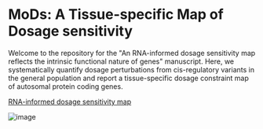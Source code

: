 # MoDs: A Tissue-specific Map of Dosage sensitivity 

Welcome to the repository for the "An RNA-informed dosage sensitivity map reflects the intrinsic functional nature of genes" manuscript. Here, we systematically quantify dosage perturbations from cis-regulatory variants in the general population and report a tissue-specific dosage constraint map of autosomal protein coding genes.

<a href="https://github.com/xlilab/mods/blob/main/Tissue-Specific%20Dosage%20Constraint%20Score.txt" title="tissue-specific dosage constraint score">RNA-informed dosage sensitivity map</a>

![image](https://github.com/xlilab/MoDs/assets/7442902/1075837d-bff7-4c00-ab28-b3957a9c48f3)


